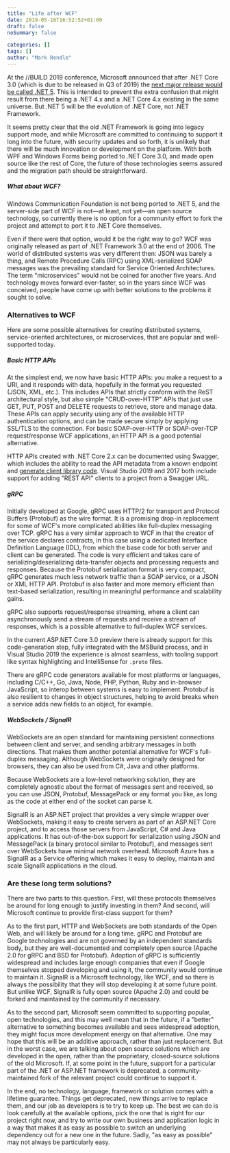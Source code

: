 ```yaml
---
title: "Life after WCF"
date: 2019-05-16T16:52:52+01:00
draft: false
noSummary: false

categories: []
tags: []
author: "Mark Rendle"
---
```


At the //BUILD 2019 conference, Microsoft announced that after .NET Core 3.0
(which is due to be released in Q3 of 2019) the [next major release would
be called .NET 5](https://devblogs.microsoft.com/dotnet/introducing-net-5/).
This is intended to prevent the extra confusion that might
result from there being a .NET 4.x and a .NET Core 4.x existing in the same
universe. But .NET 5 will be the evolution of .NET Core, not .NET Framework.

It seems pretty clear that the old .NET Framework is going
into legacy support mode, and while Microsoft are committed to continuing to support
it long into the future, with security updates and so forth, it is unlikely that
there will be much innovation or development on the platform. With both WPF and Windows Forms
being ported to .NET Core 3.0, and made open source like the rest of Core, the future of
those technologies seems assured and the migration path should be straightforward.

<!--more-->

##### What about WCF?

Windows Communication Foundation is not being ported to .NET 5, and the server-side
part of WCF is not&mdash;at least, not yet&mdash;an 
open source technology, so currently there is no option for a community effort to fork the project
and attempt to port it to .NET Core themselves.

Even if there were that option, would it be the right way to go? WCF was originally released
as part of .NET Framework 3.0 at the end of 2006. The world of distributed systems was very
different then: JSON was barely a thing, and Remote Procedure Calls (RPC) using XML-serialized SOAP messages was the 
prevailing standard for Service Oriented Architectures. The term "microservices" would not
be coined for another five years. And technology moves forward ever-faster, so in the years
since WCF was conceived, people have come up with better solutions to the problems it sought
to solve.

### Alternatives to WCF

Here are some possible alternatives for creating distributed systems, service-oriented architectures,
or microservices, that are popular and well-supported today.

##### Basic HTTP APIs

At the simplest end, we now have basic HTTP APIs: you make a request to a URI, and it responds
with data, hopefully in the format you requested (JSON, XML, etc.). This includes APIs that
strictly conform with the ReST architectural style, but also simple "CRUD-over-HTTP" APIs that just
use GET, PUT, POST and DELETE requests to retrieve, store and manage data. These APIs can apply
security using any of the available HTTP authentication options, and can be made secure simply
by applying SSL/TLS to the connection. For basic SOAP-over-HTTP or SOAP-over-TCP request/response
WCF applications, an HTTP API is a good potential alternative.

HTTP APIs created with .NET Core 2.x can be documented using Swagger, which includes the ability
to read the API metadata from a known endpoint and [generate client library code](https://swagger.io/tools/swagger-codegen/).
Visual Studio 2019 and 2017 both include support for adding "REST API" clients to a project
from a Swagger URL.

##### gRPC

Initially developed at Google, gRPC uses HTTP/2 for transport and Protocol Buffers (Protobuf)
as the wire format. It is a promising drop-in replacement for some of WCF's more complicated
abilities like full-duplex messaging over TCP. gRPC has a very similar approach to WCF in that
the creator of the service declares contracts, in this case using a dedicated Interface Definition
Language (IDL), from which the base code for both server and client can be generated. The code is
very efficient and takes care of serializing/deserializing data-transfer objects and processing
requests and responses. Because the Protobuf serialization format is very compact, gRPC generates
much less network traffic than a SOAP service, or a JSON or XML HTTP API. Protobuf is also faster
and more memory efficient than text-based serialization, resulting in meaningful performance and
scalability gains.

gRPC also supports request/response streaming, where a client can asynchronously send a stream of
requests and receive a stream of responses, which is a possible alternative to full-duplex WCF
services.

In the current ASP.NET Core 3.0 preview there is already support for this code-generation step,
fully integrated with the MSBuild process, and in Visual Studio 2019 the experience is almost seamless,
with tooling support like syntax highlighting and IntelliSense for `.proto` files.

There are gRPC code generators available for most platforms or languages, including C/C++, Go, Java,
Node, PHP, Python, Ruby and in-browser JavaScript, so interop between systems is easy to implement. Protobuf
is also resilient to changes in object structures, helping to avoid breaks when a service adds new fields
to an object, for example.

##### WebSockets / SignalR

WebSockets are an open standard for maintaining persistent connections between client and server, and
sending arbitrary messages in both directions. That makes them another potential alternative for WCF's
full-duplex messaging. Although WebSockets were originally designed for browsers, they can also be used
from C#, Java and other platforms.

Because WebSockets are a low-level networking solution, they are completely agnostic about the format of
messages sent and received, so you can use JSON, Protobuf, MessagePack or any format you like, as long
as the code at either end of the socket can parse it.

SignalR is an ASP.NET project that provides a very simple wrapper over WebSockets, making it easy to create
servers as part of an ASP.NET Core project, and to access those servers from JavaScript, C# and Java applications.
It has out-of-the-box support for serialization using JSON and MessagePack (a binary protocol similar to Protobuf),
and messages sent over WebSockets have minimal network overhead. Microsoft Azure has a SignalR as a Service
offering which makes it easy to deploy, maintain and scale SignalR applications in the cloud.

### Are these long term solutions?

There are two parts to this question. First, will these protocols themselves be around for long enough to
justify investing in them? And second, will Microsoft continue to provide first-class support for them?

As to the first part, HTTP and WebSockets are both standards of the Open Web, and will likely be around for
a long time. gRPC and Protobuf are Google technologies and are not governed by an independent standards
body, but they are well-documented and completely open source (Apache 2.0 for gRPC and BSD for Protobuf).
Adoption of gRPC is sufficiently widespread and includes large enough companies that even if Google themselves
stopped developing and using it, the community would continue to maintain it. SignalR is a Microsoft technology,
like WCF, and so there is always the possibility that they will stop developing it at some future point. But unlike
WCF, SignalR is fully open source (Apache 2.0) and could be forked and maintained by the community if necessary.

As to the second part, Microsoft seem committed to supporting popular, open technologies, and this may well
mean that in the future, if a "better" alternative to something becomes available and sees widespread adoption,
they might focus more development energy on that alternative. One may hope that this will be an additive
approach, rather than just replacement. But in the worst case, we are talking about open source solutions
which are developed in the open, rather than the proprietary, closed-source solutions of the old Microsoft.
If, at some point in the future, support for a particular part of the .NET or ASP.NET framework is deprecated,
a community-maintained fork of the relevant project could continue to support it.

In the end, no technology, language, framework or solution comes with a lifetime guarantee. Things get deprecated,
new things arrive to replace them, and our job as developers is to try to keep up. The best we can do is look
carefully at the available options, pick the one that is right for our project right now, and try to write our own
business and application logic in a way that makes it as easy as possible to switch an underlying dependency out
for a new one in the future. Sadly, "as easy as possible" may not always be particularly easy.